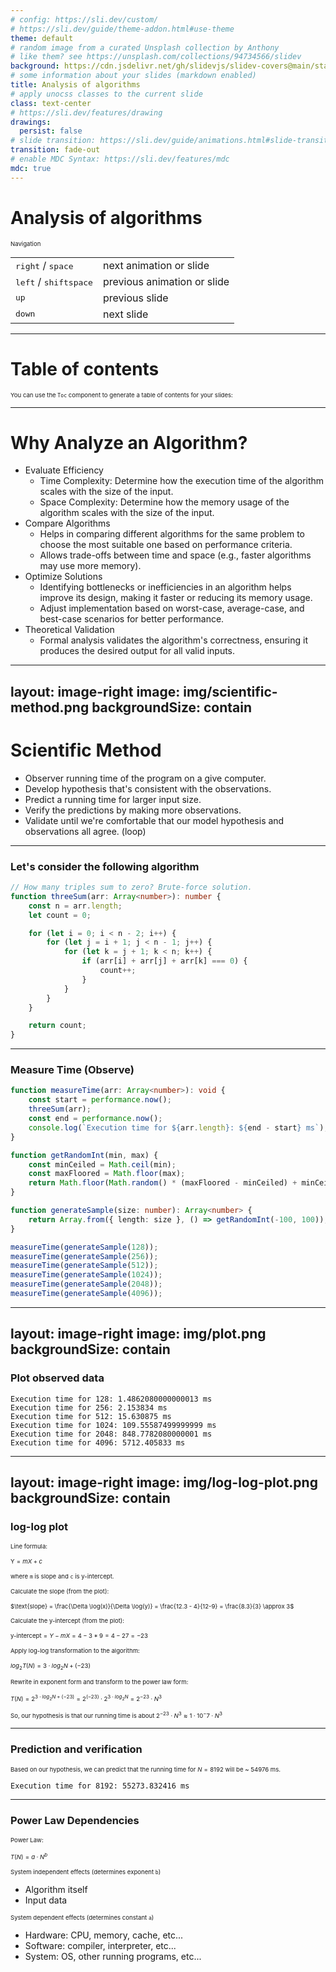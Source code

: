 ```yaml
---
# config: https://sli.dev/custom/
# https://sli.dev/guide/theme-addon.html#use-theme
theme: default
# random image from a curated Unsplash collection by Anthony
# like them? see https://unsplash.com/collections/94734566/slidev
background: https://cdn.jsdelivr.net/gh/slidevjs/slidev-covers@main/static/gSnIwHBKw3c.webp
# some information about your slides (markdown enabled)
title: Analysis of algorithms
# apply unocss classes to the current slide
class: text-center
# https://sli.dev/features/drawing
drawings:
  persist: false
# slide transition: https://sli.dev/guide/animations.html#slide-transitions
transition: fade-out
# enable MDC Syntax: https://sli.dev/features/mdc
mdc: true
---
```


# Analysis of algorithms

Navigation

|                                                     |                             |
| --------------------------------------------------- | --------------------------- |
| <kbd>right</kbd> / <kbd>space</kbd>                 | next animation or slide     |
| <kbd>left</kbd>  / <kbd>shift</kbd><kbd>space</kbd> | previous animation or slide |
| <kbd>up</kbd>                                       | previous slide              |
| <kbd>down</kbd>                                     | next slide                  |

<div class="abs-br m-6 text-xl">
  <a href="https://github.com/dzianis-dashkevich/discussion-club" target="_blank" class="slidev-icon-btn">
    <carbon:logo-github />
  </a>
</div>

---

# Table of contents

You can use the `Toc` component to generate a table of contents for your slides:

<Toc minDepth="1" maxDepth="1" />

---

# Why Analyze an Algorithm?

<style>
p {
    font-size: 1rem;
}
</style>

<p v-click class="opacity-50">

- Evaluate Efficiency
  - Time Complexity: Determine how the execution time of the algorithm scales with the size of the input.
  - Space Complexity: Determine how the memory usage of the algorithm scales with the size of the input.
- Compare Algorithms
  - Helps in comparing different algorithms for the same problem to choose the most suitable one based on performance criteria.
  - Allows trade-offs between time and space (e.g., faster algorithms may use more memory).
- Optimize Solutions
  - Identifying bottlenecks or inefficiencies in an algorithm helps improve its design, making it faster or reducing its memory usage.
  - Adjust implementation based on worst-case, average-case, and best-case scenarios for better performance.
- Theoretical Validation
  - Formal analysis validates the algorithm's correctness, ensuring it produces the desired output for all valid inputs.

</p>

---
layout: image-right
image: img/scientific-method.png
backgroundSize: contain
---

# Scientific Method

- Observer running time of the program on a give computer.
- Develop hypothesis that's consistent with the observations.
- Predict a running time for larger input size.
- Verify the predictions by making more observations.
- Validate until we're comfortable that our model hypothesis and observations all agree. (loop)

---

### Let's consider the following algorithm

```ts {all|2|3|4|6|7|8|9|10|16|all}{lines:true} twoslash
// How many triples sum to zero? Brute-force solution.
function threeSum(arr: Array<number>): number {
    const n = arr.length;
    let count = 0;

    for (let i = 0; i < n - 2; i++) {
        for (let j = i + 1; j < n - 1; j++) {
            for (let k = j + 1; k < n; k++) {
                if (arr[i] + arr[j] + arr[k] === 0) {
                    count++;
                }
            }
        }
    }

    return count;
}
```

---

### Measure Time (Observe)

```ts {all|1-6|8-12|14-16|18-23|all}{lines:true}
function measureTime(arr: Array<number>): void {
    const start = performance.now();
    threeSum(arr);
    const end = performance.now();
    console.log(`Execution time for ${arr.length}: ${end - start} ms`);
}

function getRandomInt(min, max) {
    const minCeiled = Math.ceil(min);
    const maxFloored = Math.floor(max);
    return Math.floor(Math.random() * (maxFloored - minCeiled) + minCeiled);
}

function generateSample(size: number): Array<number> {
    return Array.from({ length: size }, () => getRandomInt(-100, 100));
}

measureTime(generateSample(128));
measureTime(generateSample(256));
measureTime(generateSample(512));
measureTime(generateSample(1024));
measureTime(generateSample(2048));
measureTime(generateSample(4096));

```

---
layout: image-right
image: img/plot.png
backgroundSize: contain
---

### Plot observed data

```shell
Execution time for 128: 1.4862080000000013 ms
Execution time for 256: 2.153834 ms
Execution time for 512: 15.630875 ms
Execution time for 1024: 109.55587499999999 ms
Execution time for 2048: 848.7782080000001 ms
Execution time for 4096: 5712.405833 ms
```

---
layout: image-right
image: img/log-log-plot.png
backgroundSize: contain
---

### log-log plot

<style>
p {
    font-size: 0.6rem;
    margin-top: 0.8rem;
    margin-bottom: 0.8rem;
}
</style>

Line formula:

$\text{Y} = mX + c$

where `m` is slope and `c` is y-intercept.

Calculate the slope (from the plot):

$\text{slope} = \frac{\Delta \log(x)}{\Delta \log(y)} = \frac{12.3 - 4}{12-9} = \frac{8.3}{3} \approx 3$

Calculate the y-intercept (from the plot):

$\text{y-intercept} = Y - mX = 4 - 3 * 9 = 4 - 27 = -23$

Apply log-log transformation to the algorithm:

$log_2{T(N)} = 3 \cdot log_2{N} + (-23)$

Rewrite in exponent form and transform to the power law form:

$T(N) = 2^{3 \cdot log_2{N} + (-23)} = 2^{(-23)} \cdot 2^{3 \cdot log_2{N}} = 2^{-23} \cdot N^{3}$

So, our hypothesis is that our running time is about $2^{-23} \cdot N^{3} \approx 1 \cdot 10^-7 \cdot N^3$

---

### Prediction and verification

Based on our hypothesis, we can predict that the running time for $N = 8192$ will be ~ 54976 ms.

```shell
Execution time for 8192: 55273.832416 ms
```

---

### Power Law Dependencies

Power Law:

$T(N) = a \cdot N^b$

System independent effects (determines exponent `b`)
- Algorithm itself
- Input data

System dependent effects (determines constant `a`)
- Hardware: CPU, memory, cache, etc...
- Software: compiler, interpreter, etc...
- System: OS, other running programs, etc...





